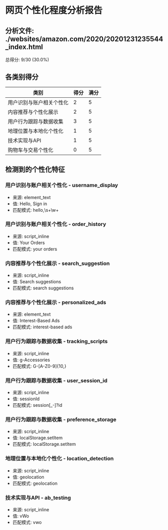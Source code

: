 # 网页个性化程度分析报告

## 分析文件: ./websites/amazon.com/2020/20201231235544_index.html

总得分: 9/30 (30.0%)

## 各类别得分

| 类别 | 得分 | 满分 |
|------|------|------|
| 用户识别与账户相关个性化 | 2 | 5 |
| 内容推荐与个性化展示 | 2 | 5 |
| 用户行为跟踪与数据收集 | 3 | 5 |
| 地理位置与本地化个性化 | 1 | 5 |
| 技术实现与API | 1 | 5 |
| 购物车与交易个性化 | 0 | 5 |

## 检测到的个性化特征

### 用户识别与账户相关个性化 - username_display

- 来源: element_text
- 值: Hello, Sign in
- 匹配模式: hello,\s+\w+

### 用户识别与账户相关个性化 - order_history

- 来源: script_inline
- 值: Your Orders
- 匹配模式: your orders

### 内容推荐与个性化展示 - search_suggestion

- 来源: script_inline
- 值: Search suggestions
- 匹配模式: search suggestions

### 内容推荐与个性化展示 - personalized_ads

- 来源: element_text
- 值: Interest-Based Ads
- 匹配模式: interest-based ads

### 用户行为跟踪与数据收集 - tracking_scripts

- 来源: script_inline
- 值: g-Accessories
- 匹配模式: G-[A-Z0-9]{10,}

### 用户行为跟踪与数据收集 - user_session_id

- 来源: script_inline
- 值: sessionId
- 匹配模式: session[_\-]?id

### 用户行为跟踪与数据收集 - preference_storage

- 来源: script_inline
- 值: localStorage.setItem
- 匹配模式: localStorage\.setItem

### 地理位置与本地化个性化 - location_detection

- 来源: script_inline
- 值: geolocation
- 匹配模式: geolocation

### 技术实现与API - ab_testing

- 来源: script_inline
- 值: vWo
- 匹配模式: vwo

